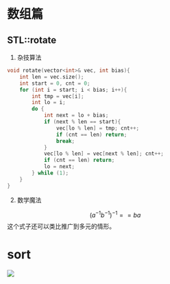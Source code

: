 # 数组篇

## STL::rotate
1. 杂技算法
```c++
void rotate(vector<int>& vec, int bias){ 
	int len = vec.size(); 
	int start = 0, cnt = 0; 
	for (int i = start; i < bias; i++){ 
		int tmp = vec[i]; 
		int lo = i; 
		do { 
			int next = lo + bias; 
			if (next % len == start){ 
				vec[lo % len] = tmp; cnt++; 
				if (cnt == len) return; 
				break; 
			} 
			vec[lo % len] = vec[next % len]; cnt++; 
			if (cnt == len) return; 
			lo = next; 
		} while (1); 
	} 
} 
```
2. 数学魔法

$$ (a^{-1}b^{-1})^{-1}  ==  ba $$
这个式子还可以类比推广到多元的情形。

# sort

![](http://img.070077.xyz/20230115005900.png)
